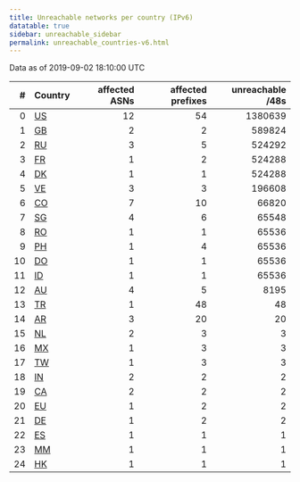 ```yaml
---
title: Unreachable networks per country (IPv6)
datatable: true
sidebar: unreachable_sidebar
permalink: unreachable_countries-v6.html
---
```


Data as of 2019-09-02 18:10:00 UTC

<div class="datatable-begin"></div>

|   # | Country                      |   affected ASNs |   affected prefixes |   unreachable /48s |
|----:|:-----------------------------|----------------:|--------------------:|-------------------:|
|   0 | [US](unreachable_us-v6.html) |              12 |                  54 |            1380639 |
|   1 | [GB](unreachable_gb-v6.html) |               2 |                   2 |             589824 |
|   2 | [RU](unreachable_ru-v6.html) |               3 |                   5 |             524292 |
|   3 | [FR](unreachable_fr-v6.html) |               1 |                   2 |             524288 |
|   4 | [DK](unreachable_dk-v6.html) |               1 |                   1 |             524288 |
|   5 | [VE](unreachable_ve-v6.html) |               3 |                   3 |             196608 |
|   6 | [CO](unreachable_co-v6.html) |               7 |                  10 |              66820 |
|   7 | [SG](unreachable_sg-v6.html) |               4 |                   6 |              65548 |
|   8 | [RO](unreachable_ro-v6.html) |               1 |                   1 |              65536 |
|   9 | [PH](unreachable_ph-v6.html) |               1 |                   4 |              65536 |
|  10 | [DO](unreachable_do-v6.html) |               1 |                   1 |              65536 |
|  11 | [ID](unreachable_id-v6.html) |               1 |                   1 |              65536 |
|  12 | [AU](unreachable_au-v6.html) |               4 |                   5 |               8195 |
|  13 | [TR](unreachable_tr-v6.html) |               1 |                  48 |                 48 |
|  14 | [AR](unreachable_ar-v6.html) |               3 |                  20 |                 20 |
|  15 | [NL](unreachable_nl-v6.html) |               2 |                   3 |                  3 |
|  16 | [MX](unreachable_mx-v6.html) |               1 |                   3 |                  3 |
|  17 | [TW](unreachable_tw-v6.html) |               1 |                   3 |                  3 |
|  18 | [IN](unreachable_in-v6.html) |               2 |                   2 |                  2 |
|  19 | [CA](unreachable_ca-v6.html) |               2 |                   2 |                  2 |
|  20 | [EU](unreachable_eu-v6.html) |               1 |                   2 |                  2 |
|  21 | [DE](unreachable_de-v6.html) |               1 |                   2 |                  2 |
|  22 | [ES](unreachable_es-v6.html) |               1 |                   1 |                  1 |
|  23 | [MM](unreachable_mm-v6.html) |               1 |                   1 |                  1 |
|  24 | [HK](unreachable_hk-v6.html) |               1 |                   1 |                  1 |

<div class="datatable-end"></div>